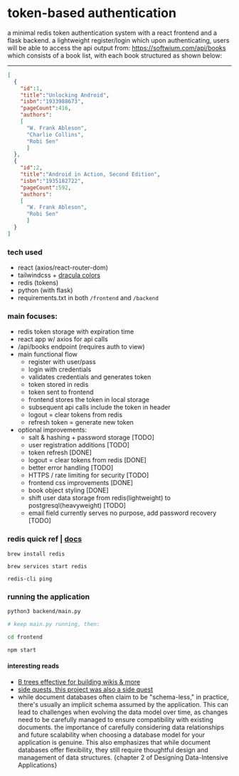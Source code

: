 # token-based authentication

a minimal redis token authentication system with a react frontend and a flask backend. a lightweight register/login which upon authenticating, users will be able to access the api output from: https://softwium.com/api/books which consists of a book list, with each book structured as shown below:

---

```json
[
  {
    "id":1,
    "title":"Unlocking Android",
    "isbn":"1933988673",
    "pageCount":416,
    "authors":
    [
      "W. Frank Ableson",
      "Charlie Collins",
      "Robi Sen"
      ]
  },
  {
    "id":2,
    "title":"Android in Action, Second Edition",
    "isbn":"1935182722",
    "pageCount":592,
    "authors":
    [
      "W. Frank Ableson",
      "Robi Sen"
      ]
  }
]
```

### tech used
* react (axios/react-router-dom)
* tailwindcss + [dracula colors](https://draculatheme.com/contribute)
* redis (tokens)
* python (with flask)
* requirements.txt in both `/frontend` and `/backend`

### main focuses:
* redis token storage with expiration time
* react app w/ axios for api calls
* /api/books endpoint (requires auth to view)
* main functional flow 
  * register with user/pass
  * login with credentials
  * validates credentials and generates token
  * token stored in redis
  * token sent to frontend
  * frontend stores the token in local storage
  * subsequent api calls include the token in header
  * logout = clear tokens from redis
  * refresh token = generate new token
* optional improvements:
  * salt & hashing + password storage [TODO]
  * user registration additions [TODO]
  * token refresh [DONE]
  * logout = clear tokens from redis [DONE]
  * better error handling [TODO]
  * HTTPS / rate limiting for security [TODO]
  * frontend css improvements [DONE]
  * book object styling [DONE]
  * shift user data storage from redis(lightweight) to postgresql(heavyweight) [TODO]
  * email field currently serves no purpose, add password recovery [TODO]
### redis quick ref | [docs](https://redis.io/docs/latest/develop/connect/)
```
brew install redis

brew services start redis

redis-cli ping
```

### running the application
```bash
python3 backend/main.py

# keep main.py running, then:

cd frontend

npm start
```

#### interesting reads
* [B trees effective for building wikis & more](https://news.ycombinator.com/item?id=41489832)
* [side quests, this project was also a side quest](https://cassidoo.co/post/side-quests/)
* while document databases often claim to be "schema-less," in practice, there's usually an implicit schema assumed by the application. This can lead to challenges when evolving the data model over time, as changes need to be carefully managed to ensure compatibility with existing documents. the importance of carefully considering data relationships and future scalability when choosing a database model for your application is genuine. This also emphasizes that while document databases offer flexibility, they still require thoughtful design and management of data structures. {chapter 2 of Designing Data-Intensive Applications}